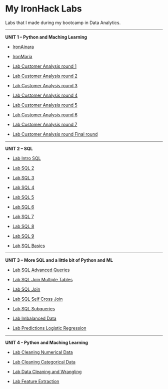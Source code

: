 # My IronHack Labs
Labs that I made during my bootcamp in Data Analytics.

***
**UNIT 1 – Python and Maching Learning**

- [IronAinara](https://github.com/ainaraguerraf/Ironhack_labs/tree/main/UNIT%201%20-%20PYTHON%20%26%20ML/IronAinara)

- [IronMaria](https://github.com/ainaraguerraf/Ironhack_labs/tree/main/UNIT%201%20-%20PYTHON%20%26%20ML/IronMaria)

- [Lab Customer Analysis round 1](https://github.com/ainaraguerraf/Ironhack_labs/tree/main/UNIT%201%20-%20PYTHON%20%26%20ML/Case_Study-/csv_files)

- [Lab Customer Analysis round 2](https://github.com/ainaraguerraf/Ironhack_labs/tree/main/UNIT%201%20-%20PYTHON%20%26%20ML/case-study-round2)

- [Lab Customer Analysis round 3](https://github.com/ainaraguerraf/Ironhack_labs/tree/main/UNIT%201%20-%20PYTHON%20%26%20ML/lab-customer-analysis-round-3)

- [Lab Customer Analysis round 4](https://github.com/ainaraguerraf/Ironhack_labs/tree/main/UNIT%201%20-%20PYTHON%20%26%20ML/lab-customer-analysis-round-4)

- [Lab Customer Analysis round 5](https://github.com/ainaraguerraf/Ironhack_labs/tree/main/UNIT%201%20-%20PYTHON%20%26%20ML/-lab-customer-analysis-round-5)

- [Lab Customer Analysis round 6](https://github.com/ainaraguerraf/Ironhack_labs/tree/main/UNIT%201%20-%20PYTHON%20%26%20ML/lab-customer-analysis-round-6)

- [Lab Customer Analysis round 7](https://github.com/ainaraguerraf/Ironhack_labs/tree/main/UNIT%201%20-%20PYTHON%20%26%20ML/lab-customer-analysis-round-7)

- [Lab Customer Analysis round Final round](https://github.com/ainaraguerraf/Ironhack_labs/tree/main/UNIT%201%20-%20PYTHON%20%26%20ML/lab-customer-analysis-final-round)

***
**UNIT 2 – SQL**

- [Lab Intro SQL](https://github.com/ainaraguerraf/Ironhack_labs/tree/main/UNIT%202%20-%20SQL/lab-intro-sql)

- [Lab SQL 2](https://github.com/ainaraguerraf/Ironhack_labs/tree/main/UNIT%202%20-%20SQL/lab-sql-2)

- [Lab SQL 3](https://github.com/ainaraguerraf/Ironhack_labs/tree/main/UNIT%202%20-%20SQL/lab-sql-3)

- [Lab SQL 4](https://github.com/ainaraguerraf/Ironhack_labs/tree/main/UNIT%202%20-%20SQL/lab-sql-4)

- [Lab SQL 5](https://github.com/ainaraguerraf/Ironhack_labs/tree/main/UNIT%202%20-%20SQL/lab-sql-5)

- [Lab SQL 6](https://github.com/ainaraguerraf/Ironhack_labs/tree/main/UNIT%202%20-%20SQL/lab-sql-6)

- [Lab SQL 7](https://github.com/ainaraguerraf/Ironhack_labs/tree/main/UNIT%202%20-%20SQL/lab-sql-7)

- [Lab SQL 8](https://github.com/ainaraguerraf/Ironhack_labs/tree/main/UNIT%202%20-%20SQL/lab-sql-8) 

- [Lab SQL 9](https://github.com/ainaraguerraf/Ironhack_labs/tree/main/UNIT%202%20-%20SQL/lab-sql-9)

- [Lab SQL Basics](https://github.com/ainaraguerraf/Ironhack_labs/tree/main/UNIT%202%20-%20SQL/lab-sql-basics/files_for_lab)

***

**UNIT 3 – More SQL and a little bit of Python and ML**

- [Lab SQL Advanced Queries](https://github.com/ainaraguerraf/Ironhack_labs/tree/main/UNIT%203%20-%20SQL%20%26%20ML/lab-sql-advanced-queries)

- [Lab SQL Join Multiple Tables](https://github.com/ainaraguerraf/Ironhack_labs/tree/main/UNIT%203%20-%20SQL%20%26%20ML/lab-sql-join-multiple-tables)

- [Lab SQL Join](https://github.com/ainaraguerraf/Ironhack_labs/tree/main/UNIT%203%20-%20SQL%20%26%20ML/lab-sql-join)

- [Lab SQL Self Cross Join](https://github.com/ainaraguerraf/Ironhack_labs/tree/main/UNIT%203%20-%20SQL%20%26%20ML/lab-sql-self-cross-join)

- [Lab SQL Subqueries](https://github.com/ainaraguerraf/Ironhack_labs/tree/main/UNIT%203%20-%20SQL%20%26%20ML/lab-sql-subqueries)

- [Lab Imbalanced Data](https://github.com/ainaraguerraf/Ironhack_labs/tree/main/UNIT%203%20-%20SQL%20%26%20ML/lab-imbalanced-data)

- [Lab Predictions Logistic Regression](https://github.com/ainaraguerraf/Ironhack_labs/tree/main/UNIT%203%20-%20SQL%20%26%20ML/lab-predictions-logistic-regression)

***
**UNIT 4 - Python and Maching Learning**

- [Lab Cleaning Numerical Data](https://github.com/ainaraguerraf/Ironhack_labs/tree/main/UNIT%204%20-%20PYTHON%20%26%20ML/lab-cleaning-numerical-data)

- [Lab Cleaning Categorical Data](https://github.com/ainaraguerraf/Ironhack_labs/tree/main/UNIT%204%20-%20PYTHON%20%26%20ML/lab-cleaning-categorical-data)

- [Lab Data Cleaning and Wrangling](https://github.com/ainaraguerraf/Ironhack_labs/tree/main/UNIT%204%20-%20PYTHON%20%26%20ML/lab-data-cleaning-and-wrangling)

- [Lab Feature Extraction](https://github.com/ainaraguerraf/Ironhack_labs/tree/main/UNIT%204%20-%20PYTHON%20%26%20ML/lab-feature-extraction)
